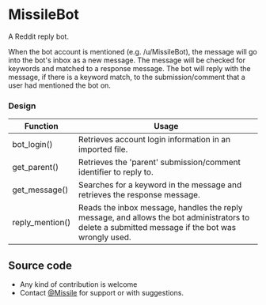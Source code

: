 # MissileBot
A Reddit reply bot.

When the bot account is mentioned (e.g. /u/MissileBot), the message will go into the bot's inbox as a new message. The message will be checked for keywords and matched to a response message. The bot will reply with the message, if there is a keyword match, to the submission/comment that a user had mentioned the bot on.

### Design
| Function | Usage |
| --- | --- |
| bot_login() | Retrieves account login information in an imported file. |
| get_parent() | Retrieves the 'parent' submission/comment identifier to reply to. |
| get_message() | Searches for a keyword in the message and retrieves the response message. |
| reply_mention() | Reads the inbox message, handles the reply message, and allows the bot administrators to delete a submitted message if the bot was wrongly used. |

## Source code
* Any kind of contribution is welcome
* Contact [@Missile](https://reddit.com/user/Missile1337) for support or with suggestions.
